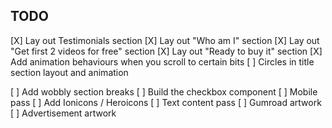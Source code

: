 ## TODO

[X] Lay out Testimonials section
[X] Lay out "Who am I" section
[X] Lay out "Get first 2 videos for free" section
[X] Lay out "Ready to buy it" section
[X] Add animation behaviours when you scroll to certain bits
[ ] Circles in title section layout and animation

[ ] Add wobbly section breaks
[ ] Build the checkbox component
[ ] Mobile pass
[ ] Add Ionicons / Heroicons
[ ] Text content pass
[ ] Gumroad artwork
[ ] Advertisement artwork